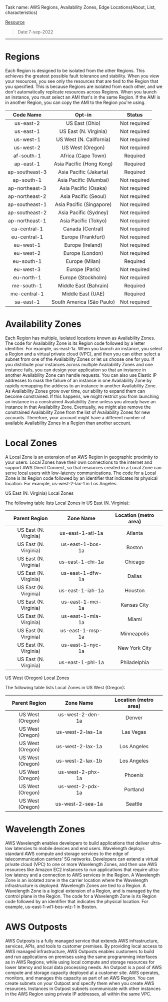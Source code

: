 Task name: AWS Regions, Availability Zones, Edge Locations(About, List, characteristics)

[Resource](https://docs.aws.amazon.com/AWSEC2/latest/UserGuide/using-regions-availability-zones.html)

> Date:7-sep-2022
---
# Regions
Each Region is designed to be isolated from the other Regions. This achieves the greatest possible fault tolerance and stability.
When you view your resources, you see only the resources that are tied to the Region that you specified. This is because Regions are isolated from each other, and we don't automatically replicate resources across Regions.
When you launch an instance, you must select an AMI that's in the same Region. If the AMI is in another Region, you can copy the AMI to the Region you're using.

|Code	Name|	Opt-in| Status|
|:-----------:|:-------------:|:--------------:|
|us-east-2	|US East (Ohio)	|Not required|
|us-east-1	|US East (N. Virginia)	|Not required|
|us-west-1	|US West (N. California)	|Not required|
|us-west-2	|US West (Oregon)	|Not required|
|af-south-1	|Africa (Cape Town)	|Required|
|ap-east-1	|Asia Pacific (Hong Kong)	|Required|
|ap-southeast-3	|Asia Pacific (Jakarta)	|Required|
|ap-south-1	|Asia Pacific (Mumbai)	|Not required|
|ap-northeast-3	|Asia Pacific (Osaka)	|Not required|
|ap-northeast-2	|Asia Pacific (Seoul)	|Not required|
|ap-southeast-1	|Asia Pacific (Singapore)	|Not required|
|ap-southeast-2	|Asia Pacific (Sydney)	|Not required|
|ap-northeast-1	|Asia Pacific (Tokyo)	|Not required|
|ca-central-1	|Canada (Central)	|Not required|
|eu-central-1	|Europe (Frankfurt)	|Not required|
|eu-west-1	|Europe (Ireland)	|Not required|
|eu-west-2	|Europe (London)	|Not required|
|eu-south-1	|Europe (Milan)	|Required|
|eu-west-3	|Europe (Paris)	|Not required|
|eu-north-1	|Europe (Stockholm)	|Not required|
|me-south-1	|Middle East (Bahrain)	|Required|
|me-central-1|	Middle East (UAE)	|Required|
|sa-east-1|	South America (São Paulo)	|Not required|


# Availability Zones
Each Region has multiple, isolated locations known as Availability Zones. The code for Availability Zone is its Region code followed by a letter identifier. For example, us-east-1a.
When you launch an instance, you select a Region and a virtual private cloud (VPC), and then you can either select a subnet from one of the Availability Zones or let us choose one for you. If you distribute your instances across multiple Availability Zones and one instance fails, you can design your application so that an instance in another Availability Zone can handle requests. You can also use Elastic IP addresses to mask the failure of an instance in one Availability Zone by rapidly remapping the address to an instance in another Availability Zone.
As Availability Zones grow over time, our ability to expand them can become constrained. If this happens, we might restrict you from launching an instance in a constrained Availability Zone unless you already have an instance in that Availability Zone. Eventually, we might also remove the constrained Availability Zone from the list of Availability Zones for new accounts. Therefore, your account might have a different number of available Availability Zones in a Region than another account.

# Local Zones
A Local Zone is an extension of an AWS Region in geographic proximity to your users. Local Zones have their own connections to the internet and support AWS Direct Connect, so that resources created in a Local Zone can serve local users with low-latency communications.
The code for a Local Zone is its Region code followed by an identifier that indicates its physical location. For example, us-west-2-lax-1 in Los Angeles.

US East (N. Virginia) Local Zones

The following table lists Local Zones in US East (N. Virginia):

|Parent Region	|Zone Name	|Location (metro area)|
|:-------------------:|:--------------:|:-------------:|
|US East (N. Virginia)	|us-east-1-atl-1a	|Atlanta|
|US East (N. Virginia)	|us-east-1-bos-1a	|Boston|
|US East (N. Virginia)	|us-east-1-chi-1a	|Chicago|
|US East (N. Virginia)	|us-east-1-dfw-1a	|Dallas|
|US East (N. Virginia)	|us-east-1-iah-1a	|Houston|
|US East (N. Virginia)	|us-east-1-mci-1a	|Kansas City|
|US East (N. Virginia)	|us-east-1-mia-1a	|Miami|
|US East (N. Virginia)	|us-east-1-msp-1a	|Minneapolis|
|US East (N. Virginia)	|us-east-1-nyc-1a	|New York City|
|US East (N. Virginia)	|us-east-1-phl-1a	|Philadelphia|

US West (Oregon) Local Zones

The following table lists Local Zones in US West (Oregon):

|Parent Region	|Zone Name	|Location (metro area)|
|:-------------:|:----------------:|:----------:|
|US West (Oregon)	|us-west-2-den-1a	|Denver|
|US West (Oregon)	|us-west-2-las-1a	|Las Vegas|
|US West (Oregon)	|us-west-2-lax-1a	|Los Angeles|
|US West (Oregon)	|us-west-2-lax-1b	|Los Angeles|
|US West (Oregon)	|us-west-2-phx-1a	|Phoenix|
|US West (Oregon)	|us-west-2-pdx-1a	|Portland|
|US West (Oregon)	|us-west-2-sea-1a	|Seattle|


# Wavelength Zones
AWS Wavelength enables developers to build applications that deliver ultra-low latencies to mobile devices and end users. Wavelength deploys standard AWS compute and storage services to the edge of telecommunication carriers' 5G networks. Developers can extend a virtual private cloud (VPC) to one or more Wavelength Zones, and then use AWS resources like Amazon EC2 instances to run applications that require ultra-low latency and a connection to AWS services in the Region.
A Wavelength Zone is an isolated zone in the carrier location where the Wavelength infrastructure is deployed. Wavelength Zones are tied to a Region. A Wavelength Zone is a logical extension of a Region, and is managed by the control plane in the Region.
The code for a Wavelength Zone is its Region code followed by an identifier that indicates the physical location. For example, us-east-1-wl1-bos-wlz-1 in Boston.

# AWS Outposts
AWS Outposts is a fully managed service that extends AWS infrastructure, services, APIs, and tools to customer premises. By providing local access to AWS managed infrastructure, AWS Outposts enables customers to build and run applications on premises using the same programming interfaces as in AWS Regions, while using local compute and storage resources for lower latency and local data processing needs.
An Outpost is a pool of AWS compute and storage capacity deployed at a customer site. AWS operates, monitors, and manages this capacity as part of an AWS Region. You can create subnets on your Outpost and specify them when you create AWS resources. Instances in Outpost subnets communicate with other instances in the AWS Region using private IP addresses, all within the same VPC.


